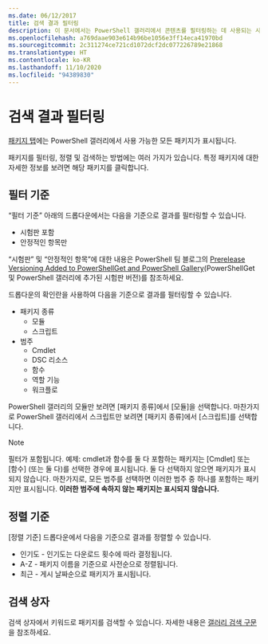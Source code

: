 ```yaml
---
ms.date: 06/12/2017
title: 검색 결과 필터링
description: 이 문서에서는 PowerShell 갤러리에서 콘텐츠를 필터링하는 데 사용되는 사용자 인터페이스에 대해 설명합니다.
ms.openlocfilehash: a769daae903e614b96be1056e3ff14eca41970bd
ms.sourcegitcommit: 2c311274ce721cd1072dcf2dc077226789e21868
ms.translationtype: HT
ms.contentlocale: ko-KR
ms.lasthandoff: 11/10/2020
ms.locfileid: "94389830"
---
```

# <a name="filtering-search-results"></a>검색 결과 필터링

[패키지 탭](https://www.powershellgallery.com/packages)에는 PowerShell 갤러리에서 사용 가능한 모든 패키지가 표시됩니다.

패키지를 필터링, 정렬 및 검색하는 방법에는 여러 가지가 있습니다. 특정 패키지에 대한 자세한 정보를 보려면 해당 패키지를 클릭합니다.

## <a name="filter-by"></a>필터 기준

“필터 기준” 아래의 드롭다운에서는 다음을 기준으로 결과를 필터링할 수 있습니다.

- 시험판 포함
- 안정적인 항목만

“시험판” 및 “안정적인 항목”에 대한 내용은 PowerShell 팀 블로그의 [Prerelease Versioning Added to PowerShellGet and PowerShell Gallery](https://devblogs.microsoft.com/powershell/prerelease-versioning-added-to-powershellget-and-powershell-gallery/)(PowerShellGet 및 PowerShell 갤러리에 추가된 시험판 버전)를 참조하세요.

드롭다운의 확인란을 사용하여 다음을 기준으로 결과를 필터링할 수 있습니다.

- 패키지 종류
  - 모듈
  - 스크립트
- 범주
  - Cmdlet
  - DSC 리소스
  - 함수
  - 역할 기능
  - 워크플로

PowerShell 갤러리의 모듈만 보려면 [패키지 종류]에서 [모듈]을 선택합니다. 마찬가지로 PowerShell 갤러리에서 스크립트만 보려면 [패키지 종류]에서 [스크립트]를 선택합니다.

> [!NOTE]
> 필터가 포함됩니다. 예제: cmdlet과 함수를 둘 다 포함하는 패키지는 [Cmdlet] 또는 [함수] \(또는 둘 다)를 선택한 경우에 표시됩니다. 둘 다 선택하지 않으면 패키지가 표시되지 않습니다. 마찬가지로, 모든 범주를 선택하면 이러한 범주 중 하나를 포함하는 패키지만 표시됩니다. **이러한 범주에 속하지 않는 패키지는 표시되지 않습니다.**

## <a name="sort-by"></a>정렬 기준

[정렬 기준] 드롭다운에서 다음을 기준으로 결과를 정렬할 수 있습니다.

- 인기도 - 인기도는 다운로드 횟수에 따라 결정됩니다.
- A-Z - 패키지 이름을 기준으로 사전순으로 정렬됩니다.
- 최근 - 게시 날짜순으로 패키지가 표시됩니다.

## <a name="search-box"></a>검색 상자

검색 상자에서 키워드로 패키지를 검색할 수 있습니다.
자세한 내용은 [갤러리 검색 구문](search-syntax.md)을 참조하세요.
